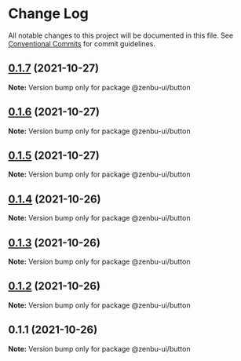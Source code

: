 # Change Log

All notable changes to this project will be documented in this file.
See [Conventional Commits](https://conventionalcommits.org) for commit guidelines.

## [0.1.7](https://github.com/KodepandaID/zenbu-ui/compare/@zenbu-ui/button@0.1.6...@zenbu-ui/button@0.1.7) (2021-10-27)

**Note:** Version bump only for package @zenbu-ui/button





## [0.1.6](https://github.com/KodepandaID/zenbu-ui/compare/@zenbu-ui/button@0.1.5...@zenbu-ui/button@0.1.6) (2021-10-27)

**Note:** Version bump only for package @zenbu-ui/button





## [0.1.5](https://github.com/KodepandaID/zenbu-ui/compare/@zenbu-ui/button@0.1.4...@zenbu-ui/button@0.1.5) (2021-10-27)

**Note:** Version bump only for package @zenbu-ui/button





## [0.1.4](https://github.com/KodepandaID/zenbu-ui/compare/@zenbu-ui/button@0.1.3...@zenbu-ui/button@0.1.4) (2021-10-26)

**Note:** Version bump only for package @zenbu-ui/button





## [0.1.3](https://github.com/KodepandaID/zenbu-ui/compare/@zenbu-ui/button@0.1.2...@zenbu-ui/button@0.1.3) (2021-10-26)

**Note:** Version bump only for package @zenbu-ui/button





## [0.1.2](https://github.com/KodepandaID/zenbu-ui/compare/@zenbu-ui/button@0.1.1...@zenbu-ui/button@0.1.2) (2021-10-26)

**Note:** Version bump only for package @zenbu-ui/button





## 0.1.1 (2021-10-26)

**Note:** Version bump only for package @zenbu-ui/button
